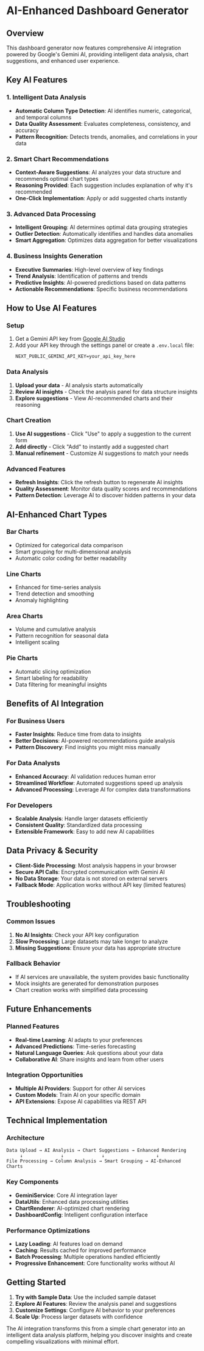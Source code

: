 # AI-Enhanced Dashboard Generator

## Overview

This dashboard generator now features comprehensive AI integration powered by Google's Gemini AI, providing intelligent data analysis, chart suggestions, and enhanced user experience.

## Key AI Features

### 1. **Intelligent Data Analysis**
- **Automatic Column Type Detection**: AI identifies numeric, categorical, and temporal columns
- **Data Quality Assessment**: Evaluates completeness, consistency, and accuracy
- **Pattern Recognition**: Detects trends, anomalies, and correlations in your data

### 2. **Smart Chart Recommendations**
- **Context-Aware Suggestions**: AI analyzes your data structure and recommends optimal chart types
- **Reasoning Provided**: Each suggestion includes explanation of why it's recommended
- **One-Click Implementation**: Apply or add suggested charts instantly

### 3. **Advanced Data Processing**
- **Intelligent Grouping**: AI determines optimal data grouping strategies
- **Outlier Detection**: Automatically identifies and handles data anomalies
- **Smart Aggregation**: Optimizes data aggregation for better visualizations

### 4. **Business Insights Generation**
- **Executive Summaries**: High-level overview of key findings
- **Trend Analysis**: Identification of patterns and trends
- **Predictive Insights**: AI-powered predictions based on data patterns
- **Actionable Recommendations**: Specific business recommendations

## How to Use AI Features

### Setup
1. Get a Gemini API key from [Google AI Studio](https://makersuite.google.com/app/apikey)
2. Add your API key through the settings panel or create a `.env.local` file:
   ```
   NEXT_PUBLIC_GEMINI_API_KEY=your_api_key_here
   ```

### Data Analysis
1. **Upload your data** - AI analysis starts automatically
2. **Review AI insights** - Check the analysis panel for data structure insights
3. **Explore suggestions** - View AI-recommended charts and their reasoning

### Chart Creation
1. **Use AI suggestions** - Click "Use" to apply a suggestion to the current form
2. **Add directly** - Click "Add" to instantly add a suggested chart
3. **Manual refinement** - Customize AI suggestions to match your needs

### Advanced Features
- **Refresh Insights**: Click the refresh button to regenerate AI insights
- **Quality Assessment**: Monitor data quality scores and recommendations
- **Pattern Detection**: Leverage AI to discover hidden patterns in your data

## AI-Enhanced Chart Types

### Bar Charts
- Optimized for categorical data comparison
- Smart grouping for multi-dimensional analysis
- Automatic color coding for better readability

### Line Charts
- Enhanced for time-series analysis
- Trend detection and smoothing
- Anomaly highlighting

### Area Charts
- Volume and cumulative analysis
- Pattern recognition for seasonal data
- Intelligent scaling

### Pie Charts
- Automatic slicing optimization
- Smart labeling for readability
- Data filtering for meaningful insights

## Benefits of AI Integration

### For Business Users
- **Faster Insights**: Reduce time from data to insights
- **Better Decisions**: AI-powered recommendations guide analysis
- **Pattern Discovery**: Find insights you might miss manually

### For Data Analysts
- **Enhanced Accuracy**: AI validation reduces human error
- **Streamlined Workflow**: Automated suggestions speed up analysis
- **Advanced Processing**: Leverage AI for complex data transformations

### For Developers
- **Scalable Analysis**: Handle larger datasets efficiently
- **Consistent Quality**: Standardized data processing
- **Extensible Framework**: Easy to add new AI capabilities

## Data Privacy & Security

- **Client-Side Processing**: Most analysis happens in your browser
- **Secure API Calls**: Encrypted communication with Gemini AI
- **No Data Storage**: Your data is not stored on external servers
- **Fallback Mode**: Application works without API key (limited features)

## Troubleshooting

### Common Issues
1. **No AI Insights**: Check your API key configuration
2. **Slow Processing**: Large datasets may take longer to analyze
3. **Missing Suggestions**: Ensure your data has appropriate structure

### Fallback Behavior
- If AI services are unavailable, the system provides basic functionality
- Mock insights are generated for demonstration purposes
- Chart creation works with simplified data processing

## Future Enhancements

### Planned Features
- **Real-time Learning**: AI adapts to your preferences
- **Advanced Predictions**: Time-series forecasting
- **Natural Language Queries**: Ask questions about your data
- **Collaborative AI**: Share insights and learn from other users

### Integration Opportunities
- **Multiple AI Providers**: Support for other AI services
- **Custom Models**: Train AI on your specific domain
- **API Extensions**: Expose AI capabilities via REST API

## Technical Implementation

### Architecture
```
Data Upload → AI Analysis → Chart Suggestions → Enhanced Rendering
     ↓              ↓              ↓                   ↓
File Processing → Column Analysis → Smart Grouping → AI-Enhanced Charts
```

### Key Components
- **GeminiService**: Core AI integration layer
- **DataUtils**: Enhanced data processing utilities
- **ChartRenderer**: AI-optimized chart rendering
- **DashboardConfig**: Intelligent configuration interface

### Performance Optimizations
- **Lazy Loading**: AI features load on demand
- **Caching**: Results cached for improved performance
- **Batch Processing**: Multiple operations handled efficiently
- **Progressive Enhancement**: Core functionality works without AI

## Getting Started

1. **Try with Sample Data**: Use the included sample dataset
2. **Explore AI Features**: Review the analysis panel and suggestions
3. **Customize Settings**: Configure AI behavior to your preferences
4. **Scale Up**: Process larger datasets with confidence

The AI integration transforms this from a simple chart generator into an intelligent data analysis platform, helping you discover insights and create compelling visualizations with minimal effort.
